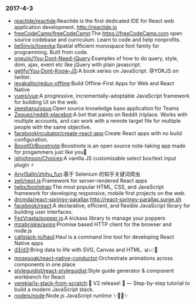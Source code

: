 ### 2017-4-3 
* [reactide/reactide](https://github.com//reactide/reactide):Reactide is the first dedicated IDE for React web application development. http://reactide.io 
* [freeCodeCamp/freeCodeCamp](https://github.com//freeCodeCamp/freeCodeCamp):The https://freeCodeCamp.com open source codebase and curriculum. Learn to code and help nonprofits. 
* [be5invis/Iosevka](https://github.com//be5invis/Iosevka):Spatial efficient monospace font family for programming. Built from code. 
* [oneuijs/You-Dont-Need-jQuery](https://github.com//oneuijs/You-Dont-Need-jQuery):Examples of how to do query, style, dom, ajax, event etc like jQuery with plain javascript. 
* [getify/You-Dont-Know-JS](https://github.com//getify/You-Dont-Know-JS):A book series on JavaScript. @YDKJS on twitter. 
* [jevakallio/redux-offline](https://github.com//jevakallio/redux-offline):Build Offline-First Apps for Web and React Native 
* [vuejs/vue](https://github.com//vuejs/vue):A progressive, incrementally-adoptable JavaScript framework for building UI on the web. 
* [zeeshanu/opus](https://github.com//zeeshanu/opus):Open source knowledge base application for Teams 
* [Zequez/reddit-placebot](https://github.com//Zequez/reddit-placebot):A bot that paints on Reddit /r/place. Works with multiple accounts, and can work with a remote target file for multiple people with the same objective. 
* [facebookincubator/create-react-app](https://github.com//facebookincubator/create-react-app):Create React apps with no build configuration. 
* [BoostIO/Boostnote](https://github.com//BoostIO/Boostnote):Boostnote is an open source note-taking app made for progammers just like you🚀 
* [jshjohnson/Choices](https://github.com//jshjohnson/Choices):A vanilla JS customisable select box/text input plugin ⚡️ 
* [AnyISalIn/zhihu_fun](https://github.com//AnyISalIn/zhihu_fun):基于 Selenium 的知乎关键词爬虫 
* [zeit/next.js](https://github.com//zeit/next.js):Framework for server-rendered React apps 
* [twbs/bootstrap](https://github.com//twbs/bootstrap):The most popular HTML, CSS, and JavaScript framework for developing responsive, mobile first projects on the web. 
* [drcmda/react-springy-parallax](https://github.com//drcmda/react-springy-parallax):http://react-springy-parallax.surge.sh 
* [facebook/react](https://github.com//facebook/react):A declarative, efficient, and flexible JavaScript library for building user interfaces. 
* [FezVrasta/popper.js](https://github.com//FezVrasta/popper.js):A kickass library to manage your poppers 
* [mzabriskie/axios](https://github.com//mzabriskie/axios):Promise based HTTP client for the browser and node.js 
* [callstack-io/haul](https://github.com//callstack-io/haul):Haul is a command line tool for developing React Native apps 
* [d3/d3](https://github.com//d3/d3):Bring data to life with SVG, Canvas and HTML. 📊📈🎉 
* [mosesoak/react-native-conductor](https://github.com//mosesoak/react-native-conductor):Orchestrate animations across components in one place 
* [styleguidist/react-styleguidist](https://github.com//styleguidist/react-styleguidist):Style guide generator & component workbench for React 
* [verekia/js-stack-from-scratch](https://github.com//verekia/js-stack-from-scratch):🎉 V2 release! 🎉 — Step-by-step tutorial to build a modern JavaScript stack. 
* [nodejs/node](https://github.com//nodejs/node):Node.js JavaScript runtime ✨🐢🚀✨ 
